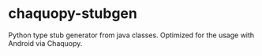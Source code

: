# chaquopy-stubgen
Python type stub generator from java classes. Optimized for the usage with Android via Chaquopy.
